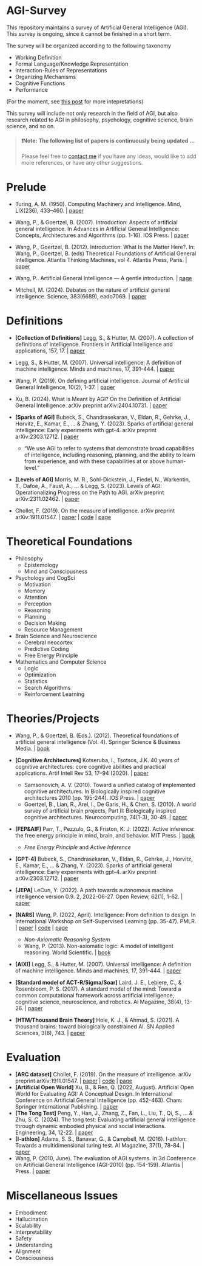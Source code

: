 # AGI-Survey
This repository maintains a survey of Artificial General Intelligence (AGI).
This survey is ongoing, since it cannot be finished in a short term.

The survey will be organized according to the following taxonomy

 - Working Definition
 - Formal Language/Knowledge Representation
 - Interaction-Rules of Representations
 - Organizing Mechanisms
 - Cognitive Functions
 - Performance

(For the moment, see [this post](https://medium.com/@tuq24215/artificial-genral-intelligence-what-it-is-how-to-evaluate-it-and-how-to-realize-it-d4d03e9707ac) for more intepretations)

This survey will include not only research in the field of AGI, but also research related to AGI in philosophy, psychology, cognitive science, brain science, and so on.

> #### ❗**Note:** The following list of papers is continuously being updated ...
> Please feel free to [contact me](http://www.xubowen.net) if you have any ideas, would like to add more references, or have any other suggestions.

# Prelude

 - Turing, A. M. (1950). Computing Machinery and Intelligence. Mind, LIX(236), 433–460. | [paper](https://academic.oup.com/mind/article-pdf/LIX/236/433/30123314/lix-236-433.pdf)

 - Wang, P., & Goertzel, B. (2007). Introduction: Aspects of artificial general intelligence. In Advances in Artificial General Intelligence: Concepts, Architectures and Algorithms (pp. 1-16). IOS Press. | [paper](https://ebooks.iospress.nl/volumearticle/3470)


 - Wang, P., Goertzel, B. (2012). Introduction: What Is the Matter Here?. In: Wang, P., Goertzel, B. (eds) Theoretical Foundations of Artificial General Intelligence. Atlantis Thinking Machines, vol 4. Atlantis Press, Paris. | [paper](https://link.springer.com/chapter/10.2991/978-94-91216-62-6_1)

 - Wang, P.. Artificial General Intelligence — A gentle introduction. | [page](https://cis.temple.edu/~pwang/AGI-Intro.html)

 - Mitchell, M. (2024). Debates on the nature of artificial general intelligence. Science, 383(6689), eado7069. | [paper](https://www.science.org/doi/10.1126/science.ado7069)  


# Definitions

 - **[Collection of Definitions]** Legg, S., & Hutter, M. (2007). A collection of definitions of intelligence. Frontiers in Artificial Intelligence and applications, 157, 17. | [paper](http://www.hutter1.net/ai/idefs.pdf)

 - Legg, S., & Hutter, M. (2007). Universal intelligence: A definition of machine intelligence. Minds and machines, 17, 391-444. | [paper](https://link.springer.com/content/pdf/10.1007/s11023-007-9079-x.pdf)

 - Wang, P. (2019). On defining artificial intelligence. Journal of Artificial General Intelligence, 10(2), 1-37. | [paper](https://intapi.sciendo.com/pdf/10.2478/jagi-2019-0002)

 - Xu, B. (2024). What is Meant by AGI? On the Definition of Artificial General Intelligence. arXiv preprint arXiv:2404.10731. | [paper](https://arxiv.org/pdf/2404.10731)

 - **[Sparks of AGI]** Bubeck, S., Chandrasekaran, V., Eldan, R., Gehrke, J., Horvitz, E., Kamar, E., ... & Zhang, Y. (2023). Sparks of artificial general intelligence: Early experiments with gpt-4. arXiv preprint arXiv:2303.12712. | [paper](https://arxiv.org/pdf/2303.12712)
   - “We use AGI to refer to systems that demonstrate broad capabilities of intelligence, including reasoning, planning, and the ability to learn from experience, and with these capabilities at or above human-level.”

 - **[Levels of AGI]** Morris, M. R., Sohl-Dickstein, J., Fiedel, N., Warkentin, T., Dafoe, A., Faust, A., ... & Legg, S. (2023). Levels of AGI: Operationalizing Progress on the Path to AGI. arXiv preprint arXiv:2311.02462. | [paper](https://arxiv.org/pdf/2311.02462) 

 - Chollet, F. (2019). On the measure of intelligence. arXiv preprint arXiv:1911.01547. | [paper](https://arxiv.org/pdf/1911.01547) | [code](https://github.com/fchollet/ARC-AGI) | [page](https://arcprize.org/arc)

# Theoretical Foundations

 - Philosophy
   - Epistemology
   - Mind and Consciousness
 - Psychology and CogSci
   - Motivation
   - Memory
   - Attention
   - Perception
   - Reasoning
   - Planning
   - Decision Making
   - Resource Management
 - Brain Science and Neuroscience
   - Cerebral neocortex
   - Predictive Coding
   - Free Energy Principle
 - Mathematics and Computer Science
   - Logic
   - Optimization
   - Statistics
   - Search Algorithms
   - Reinforcement Learning

# Theories/Projects

 - Wang, P., & Goertzel, B. (Eds.). (2012). Theoretical foundations of artificial general intelligence (Vol. 4). Springer Science & Business Media. | [book](https://link.springer.com/book/10.2991/978-94-91216-62-6)
 - **[Cognitive Architectures]** Kotseruba, I., Tsotsos, J.K. 40 years of cognitive architectures: core cognitive abilities and practical applications. Artif Intell Rev 53, 17–94 (2020). | [paper](https://link.springer.com/content/pdf/10.1007/s10462-018-9646-y.pdf)
   - Samsonovich, A. V. (2010). Toward a unified catalog of implemented cognitive architectures. In Biologically inspired cognitive architectures 2010 (pp. 195-244). IOS Press. | [paper](https://www.researchgate.net/profile/Alexei-Samsonovich/publication/221313271_Toward_a_Unified_Catalog_of_Implemented_Cognitive_Architectures/links/5401c2730cf2bba34c1b2145/Toward-a-Unified-Catalog-of-Implemented-Cognitive-Architectures.pdf)
   - Goertzel, B., Lian, R., Arel, I., De Garis, H., & Chen, S. (2010). A world survey of artificial brain projects, Part II: Biologically inspired cognitive architectures. Neurocomputing, 74(1-3), 30-49. | [paper](https://www.academia.edu/download/28847454/2009-A-world-survey-of-artificial-brain-projects-Part-II_Biologically-inspired-cognitive-architectures.pdf)

 - **[FEP&AIF]** Parr, T., Pezzulo, G., & Friston, K. J. (2022). Active inference: the free energy principle in mind, brain, and behavior. MIT Press. | [book](https://direct.mit.edu/books/book-pdf/2246566/book_9780262369978.pdf)
    - *Free Energy Principle* and *Active Inference*

 - **[GPT-4]** Bubeck, S., Chandrasekaran, V., Eldan, R., Gehrke, J., Horvitz, E., Kamar, E., ... & Zhang, Y. (2023). Sparks of artificial general intelligence: Early experiments with gpt-4. arXiv preprint arXiv:2303.12712. | [paper](https://arxiv.org/pdf/2303.12712)
 - **[JEPA]** LeCun, Y. (2022). A path towards autonomous machine intelligence version 0.9. 2, 2022-06-27. Open Review, 62(1), 1-62. | [paper](https://openreview.net/pdf?id=BZ5a1r-kVsf)
 - **[NARS]** Wang, P. (2022, April). Intelligence: From definition to design. In International Workshop on Self-Supervised Learning (pp. 35-47). PMLR. | [paper](https://proceedings.mlr.press/v192/wang22a/wang22a.pdf) | [code](https://github.com/opennars/opennars) | [page](https://www.opennars.org/)
   - *Non-Axiomatic Reasoning System*
   - Wang, P. (2013). Non-axiomatic logic: A model of intelligent reasoning. World Scientific. | [book](https://www.worldscientific.com/worldscibooks/10.1142/8665#t=aboutBook)
 - **[AIXI]** Legg, S., & Hutter, M. (2007). Universal intelligence: A definition of machine intelligence. Minds and machines, 17, 391-444. | [paper](https://link.springer.com/content/pdf/10.1007/s11023-007-9079-x.pdf)
  
 - **[Standard model of ACT-R/Sigma/Soar]** Laird, J. E., Lebiere, C., & Rosenbloom, P. S. (2017). A standard model of the mind: Toward a common computational framework across artificial intelligence, cognitive science, neuroscience, and robotics. Ai Magazine, 38(4), 13-26. | [paper](https://onlinelibrary.wiley.com/doi/pdf/10.1609/aimag.v38i4.2744)
 - **[HTM/Thousand Brain Theory]**  Hole, K. J., & Ahmad, S. (2021). A thousand brains: toward biologically constrained AI. SN Applied Sciences, 3(8), 743. | [paper](https://link.springer.com/content/pdf/10.1007/s42452-021-04715-0.pdf)


# Evaluation

 - **[ARC dataset]** Chollet, F. (2019). On the measure of intelligence. arXiv preprint arXiv:1911.01547. | [paper](https://arxiv.org/pdf/1911.01547) | [code](https://github.com/fchollet/ARC-AGI) | [page](https://arcprize.org/arc)
 - **[Artificial Open World]** Xu, B., & Ren, Q. (2022, August). Artificial Open World for Evaluating AGI: A Conceptual Design. In International Conference on Artificial General Intelligence (pp. 452-463). Cham: Springer International Publishing. | [paper](https://link.springer.com/chapter/10.1007/978-3-031-19907-3_43)
 - **[The Tong Test]** Peng, Y., Han, J., Zhang, Z., Fan, L., Liu, T., Qi, S., ... & Zhu, S. C. (2024). The tong test: Evaluating artificial general intelligence through dynamic embodied physical and social interactions. Engineering, 34, 12-22. | [paper](https://www.sciencedirect.com/science/article/pii/S209580992300293X/pdfft?md5=12814df6f2334a3895a81de418cbf041&pid=1-s2.0-S209580992300293X-main.pdf)
 - **[I-athlon]** Adams, S. S., Banavar, G., & Campbell, M. (2016). I-athlon: Towards a multidimensional turing test. AI Magazine, 37(1), 78-84. | [paper](https://onlinelibrary.wiley.com/doi/pdf/10.1609/aimag.v37i1.2643)
 - Wang, P. (2010, June). The evaluation of AGI systems. In 3d Conference on Artificial General Intelligence (AGI-2010) (pp. 154-159). Atlantis | Press. | [paper](https://www.researchgate.net/profile/Pei-Wang-41/publication/242783711_The_evaluation_of_AGI_systems/links/54da32360cf2970e4e7e6614/The-evaluation-of-AGI-systems.pdf)

# Miscellaneous Issues

 - Embodiment
 - Hallucination
 - Scalability
 - Interpretability
 - Safety
 - Understanding
 - Alignment
 - Consciousness